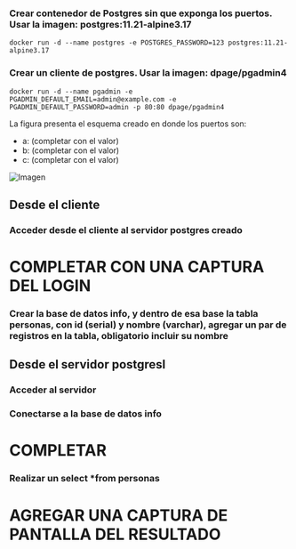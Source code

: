 ### Crear contenedor de Postgres sin que exponga los puertos. Usar la imagen: postgres:11.21-alpine3.17

```
docker run -d --name postgres -e POSTGRES_PASSWORD=123 postgres:11.21-alpine3.17
```

### Crear un cliente de postgres. Usar la imagen: dpage/pgadmin4

```
docker run -d --name pgadmin -e PGADMIN_DEFAULT_EMAIL=admin@example.com -e PGADMIN_DEFAULT_PASSWORD=admin -p 80:80 dpage/pgadmin4
```

La figura presenta el esquema creado en donde los puertos son:

- a: (completar con el valor)
- b: (completar con el valor)
- c: (completar con el valor)

![Imagen](img/esquema-ejercicio3.PNG)

## Desde el cliente

### Acceder desde el cliente al servidor postgres creado

# COMPLETAR CON UNA CAPTURA DEL LOGIN

### Crear la base de datos info, y dentro de esa base la tabla personas, con id (serial) y nombre (varchar), agregar un par de registros en la tabla, obligatorio incluir su nombre

## Desde el servidor postgresl

### Acceder al servidor

### Conectarse a la base de datos info

# COMPLETAR

### Realizar un select *from personas

# AGREGAR UNA CAPTURA DE PANTALLA DEL RESULTADO
